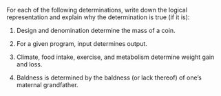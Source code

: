 

For each of the following determinations, write down the logical
representation and explain why the determination is true (if it is):<br>

1.  Design and denomination determine the mass of a coin.<br>

2.  For a given program, input determines output.<br>

3.  Climate, food intake, exercise, and metabolism determine weight gain
    and loss.<br>

4.  Baldness is determined by the baldness (or lack thereof) of one’s
    maternal grandfather. <br>
